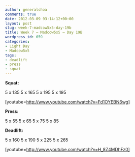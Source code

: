 ```yaml
---
author: generalchoa
comments: true
date: 2012-03-09 03:14:12+00:00
layout: post
slug: week-7-madcow5x5-day-19b
title: Week 7 – Madcow5x5 – Day 19B
wordpress_id: 659
categories:
- Light Day
- Madcow5x5
tags:
- deadlift
- press
- squat
---
```


**Squat:**

5 x 135
5 x 165
5 x 195
5 x 195

[youtube=http://www.youtube.com/watch?v=Fd1OYEBN6wg]

**Press:**

5 x 55
5 x 65
5 x 75
5 x 85

**Deadlift:**

5 x 160
5 x 190
5 x 225
5 x 265

[youtube=http://www.youtube.com/watch?v=H_8Z4MDhFz0]
